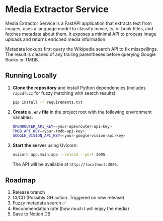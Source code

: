 # Media Extractor Service

Media Extractor Service is a FastAPI application that extracts text from images, uses a language model to classify movie, tv, or book titles, and fetches metadata about them. It exposes a minimal API to process image uploads and returns enriched media information.

Metadata lookups first query the Wikipedia search API to fix misspellings. The result is cleaned of any trailing parentheses before querying Google Books or TMDB.

## Running Locally

1. **Clone the repository** and install Python dependencies (includes `rapidfuzz` for fuzzy matching with search results):
   ```bash
   pip install -r requirements.txt
   ```
2. **Create a `.env` file** in the project root with the following environment variables:
   ```bash
   OPENROUTER_API_KEY=<your-openrouter-api-key>
   TMDB_API_KEY=<your-tmdb-api-key>
   GOOGLE_VISION_API_KEY=<your-google-vision-api-key>
   ```
3. **Start the server** using Uvicorn:
   ```bash
   uvicorn app.main:app --reload --port 3005
   ```
   The API will be available at `http://localhost:3005`.

## Roadmap

1. Release branch
2. CI/CD (Possibly GH action. Triggered on new release)
3. Fuzzy metadata search ✅
4. Recommendation rate (how much I will enjoy the media)
5. Save to Notion DB

